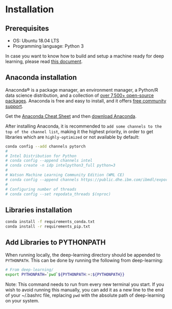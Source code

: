 # Installation

## Prerequisites

- OS: Ubuntu 18.04 LTS
- Programming language: Python 3

In case you want to know how to build and setup a machine ready for deep learning, please read [this document](https://github.com/hoangtnm/docs/blob/master/Machine_Setup.md).

## Anaconda installation

Anaconda® is a package manager, an environment manager, a Python/R data science distribution, and a collection of [over 7,500+ open-source packages](https://docs.anaconda.com/anaconda/packages/pkg-docs/). Anaconda is free and easy to install, and it offers [free community support](https://groups.google.com/a/anaconda.com/forum/?fromgroups#!forum/anaconda).

Get the [Anaconda Cheat Sheet](https://docs.anaconda.com/_downloads/9ee215ff15fde24bf01791d719084950/Anaconda-Starter-Guide.pdf) and then [download Anaconda](https://www.anaconda.com/downloads).

After installing Anaconda, it is recommended to `add some channels to the top of the channel list`, making it the highest priority, in order to get libraries which are `highly-optimized` or not available by default:

```sh
conda config --add channels pytorch
#
# Intel Distribution for Python
# conda config --append channels intel
# conda create -n idp intelpython3_full python=3
#
# Watson Machine Learning Community Edition (WML CE)
# conda config --append channels https://public.dhe.ibm.com/ibmdl/export/pub/software/server/ibm-ai/conda/
#
# Configuring number of threads
# conda config --set repodata_threads $(nproc)
```

## Libraries installation

```sh
conda install -f requirements_conda.txt
conda install -r requirements_pip.txt
```

## Add Libraries to PYTHONPATH

When running locally, the deep-learning directory should be appended to `PYTHONPATH`. This can be done by running the following from deep-learning:

```sh
# From deep-learning/
export PYTHONPATH=`pwd`${PYTHONPATH:+:${PYTHONPATH}}
```

Note: This command needs to run from every new terminal you start. If you wish to avoid running this manually, you can add it as a new line to the end of your ~/.bashrc file, replacing `pwd` with the absolute path of deep-learning on your system.
